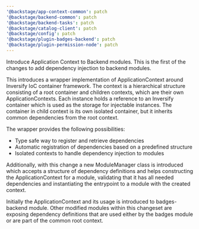 ```yaml
---
'@backstage/app-context-common': patch
'@backstage/backend-common': patch
'@backstage/backend-tasks': patch
'@backstage/catalog-client': patch
'@backstage/config': patch
'@backstage/plugin-badges-backend': patch
'@backstage/plugin-permission-node': patch
---
```


Introduce Application Context to Backend modules. This is the first of the changes to add dependency injection to backend modules.

This introduces a wrapper implementation of ApplicationContext around Inversify IoC container framework. The context is a hierarchical structure consisting of a root container and children contexts, which are their own ApplicationContexts. Each instance holds a reference to an Inversify container which is used as the storage for injectable instances. The container in child context is its own isolated container, but it inherits common dependencies from the root context.

The wrapper provides the following possibilities:

- Type safe way to register and retrieve dependencies
- Automatic registration of dependencies based on a predefined structure
- Isolated contexts to handle dependency injection to modules

Additionally, with this change a new ModuleManager class is introduced which accepts a structure of dependency definitions and helps constructing the ApplicationContext for a module, validating that it has all needed dependencies and instantiating the entrypoint to a module with the created context.

Initially the ApplicationContext and its usage is introduced to badges-backend module. Other modified modules within this changeset are exposing dependency definitions that are used either by the badges module or are part of the common root context.
